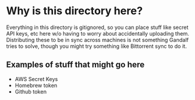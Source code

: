 # Why is this directory here?

Everything in this directory is gitignored, so you can place stuff like secret
API keys, etc here w/o having to worry about accidentally uploading them.
Distributing these to be in sync across machines is not something Gandalf tries
to solve, though you might try something like Bittorrent sync to do it.

## Examples of stuff that might go here

* AWS Secret Keys
* Homebrew token
* Github token
